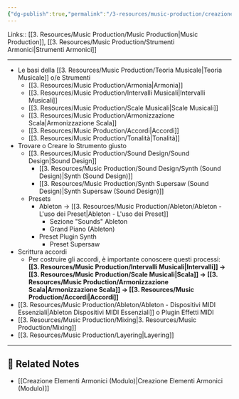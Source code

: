 ```yaml
---
{"dg-publish":true,"permalink":"/3-resources/music-production/creazione-elementi-armonici/","tags":["note"]}
---
```


Links:: [[3. Resources/Music Production/Music Production\|Music Production]], [[3. Resources/Music Production/Strumenti Armonici\|Strumenti Armonici]]

---

- Le basi della [[3. Resources/Music Production/Teoria Musicale\|Teoria Musicale]] o/e Strumenti
	- [[3. Resources/Music Production/Armonia\|Armonia]]
	- [[3. Resources/Music Production/Intervalli Musicali\|Intervalli Musicali]]
	- [[3. Resources/Music Production/Scale Musicali\|Scale Musicali]]
	- [[3. Resources/Music Production/Armonizzazione Scala\|Armonizzazione Scala]]
	- [[3. Resources/Music Production/Accordi\|Accordi]]
	- [[3. Resources/Music Production/Tonalità\|Tonalità]]
- Trovare o Creare lo Strumento giusto
	- [[3. Resources/Music Production/Sound Design/Sound Design\|Sound Design]]
		- [[3. Resources/Music Production/Sound Design/Synth (Sound Design)\|Synth (Sound Design)]]
		- [[3. Resources/Music Production/Synth Supersaw (Sound Design)\|Synth Supersaw (Sound Design)]]
	- Presets
		- Ableton → [[3. Resources/Music Production/Ableton/Ableton - L'uso dei Preset\|Ableton - L'uso dei Preset]]
			- Sezione "Sounds" Ableton
			- Grand Piano (Ableton)
		- Preset Plugin Synth
			- Preset Supersaw
- Scrittura accordi
	- Per costruire gli accordi, è importante conoscere questi processi: **[[3. Resources/Music Production/Intervalli Musicali\|Intervalli]] → [[3. Resources/Music Production/Scale Musicali\|Scala]] → [[3. Resources/Music Production/Armonizzazione Scala\|Armonizzazione Scala]] → [[3. Resources/Music Production/Accordi\|Accordi]]**
- [[3. Resources/Music Production/Ableton/Ableton - Dispositivi MIDI Essenziali\|Ableton Dispositivi MIDI Essenziali]] o Plugin Effetti MIDI
- [[3. Resources/Music Production/Mixing\|3. Resources/Music Production/Mixing]]
- [[3. Resources/Music Production/Layering\|Layering]]




---

## 🔗 Related Notes

- [[Creazione Elementi Armonici (Modulo)\|Creazione Elementi Armonici (Modulo)]]